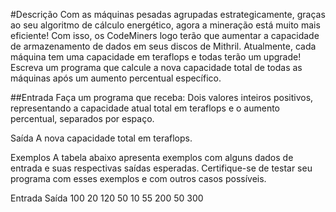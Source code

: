 #Descrição
Com as máquinas pesadas agrupadas estrategicamente, graças ao seu algoritmo de cálculo energético, agora a mineração está muito mais eficiente! Com isso, os CodeMiners logo terão que aumentar a capacidade de armazenamento de dados em seus discos de Mithril. Atualmente, cada máquina tem uma capacidade em teraflops e todas terão um upgrade! Escreva um programa que calcule a nova capacidade total de todas as máquinas após um aumento percentual específico.

##Entrada
Faça um programa que receba:
Dois valores inteiros positivos, representando a capacidade atual total em teraflops e o aumento percentual, separados por espaço.

Saída
A nova capacidade total em teraflops.

Exemplos
A tabela abaixo apresenta exemplos com alguns dados de entrada e suas respectivas saídas esperadas. Certifique-se de testar seu programa com esses exemplos e com outros casos possíveis.

Entrada	Saída
100 20	120
50 10	55
200 50	300
